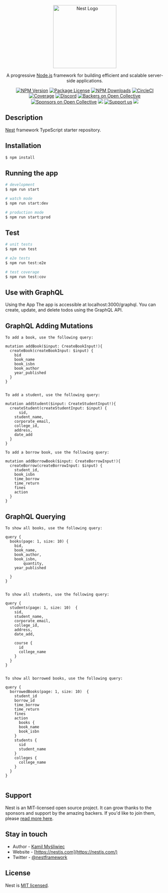 <p align="center">
  <a href="http://nestjs.com/" target="blank"><img src="https://nestjs.com/img/logo-small.svg" width="200" alt="Nest Logo" /></a>
</p>

[circleci-image]: https://img.shields.io/circleci/build/github/nestjs/nest/master?token=abc123def456
[circleci-url]: https://circleci.com/gh/nestjs/nest

  <p align="center">A progressive <a href="http://nodejs.org" target="_blank">Node.js</a> framework for building efficient and scalable server-side applications.</p>
    <p align="center">
<a href="https://www.npmjs.com/~nestjscore" target="_blank"><img src="https://img.shields.io/npm/v/@nestjs/core.svg" alt="NPM Version" /></a>
<a href="https://www.npmjs.com/~nestjscore" target="_blank"><img src="https://img.shields.io/npm/l/@nestjs/core.svg" alt="Package License" /></a>
<a href="https://www.npmjs.com/~nestjscore" target="_blank"><img src="https://img.shields.io/npm/dm/@nestjs/common.svg" alt="NPM Downloads" /></a>
<a href="https://circleci.com/gh/nestjs/nest" target="_blank"><img src="https://img.shields.io/circleci/build/github/nestjs/nest/master" alt="CircleCI" /></a>
<a href="https://coveralls.io/github/nestjs/nest?branch=master" target="_blank"><img src="https://coveralls.io/repos/github/nestjs/nest/badge.svg?branch=master#9" alt="Coverage" /></a>
<a href="https://discord.gg/G7Qnnhy" target="_blank"><img src="https://img.shields.io/badge/discord-online-brightgreen.svg" alt="Discord"/></a>
<a href="https://opencollective.com/nest#backer" target="_blank"><img src="https://opencollective.com/nest/backers/badge.svg" alt="Backers on Open Collective" /></a>
<a href="https://opencollective.com/nest#sponsor" target="_blank"><img src="https://opencollective.com/nest/sponsors/badge.svg" alt="Sponsors on Open Collective" /></a>
  <a href="https://paypal.me/kamilmysliwiec" target="_blank"><img src="https://img.shields.io/badge/Donate-PayPal-ff3f59.svg"/></a>
    <a href="https://opencollective.com/nest#sponsor"  target="_blank"><img src="https://img.shields.io/badge/Support%20us-Open%20Collective-41B883.svg" alt="Support us"></a>
  <a href="https://twitter.com/nestframework" target="_blank"><img src="https://img.shields.io/twitter/follow/nestframework.svg?style=social&label=Follow"></a>
</p>
  <!--[![Backers on Open Collective](https://opencollective.com/nest/backers/badge.svg)](https://opencollective.com/nest#backer)
  [![Sponsors on Open Collective](https://opencollective.com/nest/sponsors/badge.svg)](https://opencollective.com/nest#sponsor)-->

## Description

[Nest](https://github.com/nestjs/nest) framework TypeScript starter repository.

## Installation

```bash
$ npm install
```

## Running the app

```bash
# development
$ npm run start

# watch mode
$ npm run start:dev

# production mode
$ npm run start:prod
```

## Test

```bash
# unit tests
$ npm run test

# e2e tests
$ npm run test:e2e

# test coverage
$ npm run test:cov
```

## Use with GraphQL

Using the App
The app is accessible at localhost:3000/graphql. You can create, update, and delete todos using the GraphQL API.

## GraphQL Adding Mutations

```
To add a book, use the following query:

mutation addBook($input: CreateBookInput!){
  createBook(createBookInput: $input) {
    bid
    book_name
    book_isbn
    book_author
    year_published
  }
}


To add a student, use the following query:

mutation addStudent($input: CreateStudentInput!){
  createStudent(createStudentInput: $input) {
      sid,
    student_name,
    corporate_email,
    college_id,
    address,
    date_add
  }
}

To add a borrow book, use the following query:

mutation addBorrowBook($input: CreateBorrowInput!){
  createBorrow(createBorrowInput: $input) {
    student_id,
    book_isbn
    time_borrow
    time_return
    fines
    action
  }
}

```

## GraphQL Querying

```
To show all books, use the following query:

query {
  books(page: 1, size: 10) {
    bid,
    book_name,
    book_author,
    book_isbn,
		quantity,
    year_published

  }
}


To show all students, use the following query:

query {
  students(page: 1, size: 10)  {
    sid,
    student_name,
    corporate_email,
    college_id,
    address,
    date_add,

    course {
      id
      college_name
    }
  }
}


To show all borrowed books, use the following query:

query {
  borrowedBooks(page: 1, size: 10)  {
    student_id
    borrow_id
    time_borrow
    time_return
    fines
    action
      books {
      book_name
      book_isbn
    }
    students {
      sid
      student_name
    }
    colleges {
      college_name
    }
  }
}


```

## Support

Nest is an MIT-licensed open source project. It can grow thanks to the sponsors and support by the amazing backers. If you'd like to join them, please [read more here](https://docs.nestjs.com/support).

## Stay in touch

- Author - [Kamil Myśliwiec](https://kamilmysliwiec.com)
- Website - [https://nestjs.com](https://nestjs.com/)
- Twitter - [@nestframework](https://twitter.com/nestframework)

## License

Nest is [MIT licensed](LICENSE).

